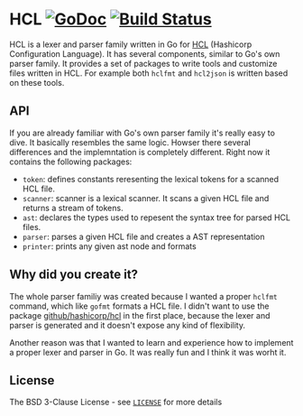 # HCL [![GoDoc](http://img.shields.io/badge/go-documentation-blue.svg?style=flat-square)](http://godoc.org/github.com/fatih/hcl) [![Build Status](http://img.shields.io/travis/fatih/hcl.svg?style=flat-square)](https://travis-ci.org/fatih/hcl)

HCL is a lexer and parser family written in Go for
[HCL](https://github.com/hashicorp/hcl) (Hashicorp Configuration Language). It
has several components, similar to Go's own parser family. It provides a set of
packages to write tools and customize files written in HCL. For example both
`hclfmt` and `hcl2json` is written based on these tools. 

## API

If you are already familiar with Go's own parser family it's really easy to
dive. It basically resembles the same logic. Howser there several differences
and the implemntation is completely different. Right now it contains the
following packages:

* `token`: defines constants reresenting the lexical tokens for a scanned HCL file.
* `scanner`: scanner is a lexical scanner. It scans a given HCL file and
  returns a stream of tokens.
* `ast`: declares the types used to repesent the syntax tree for parsed HCL files.
* `parser`:  parses a given HCL file and creates a AST representation
* `printer`: prints any given ast node and formats

## Why did you create it?

The whole parser familiy was created because I wanted a proper `hclfmt`
command, which like `gofmt` formats a HCL file. I didn't want to use the
package [github/hashicorp/hcl](https://github.com/hashicorp/hcl) in the first
place, because the lexer and parser is generated and it doesn't expose any kind
of flexibility. 

Another reason was that I wanted to learn and experience how to implement a
proper lexer and parser in Go. It was really fun and I think it was worht it.

## License

The BSD 3-Clause License - see
[`LICENSE`](https://github.com/fatih/hcl/blob/master/LICENSE.md) for more
details

